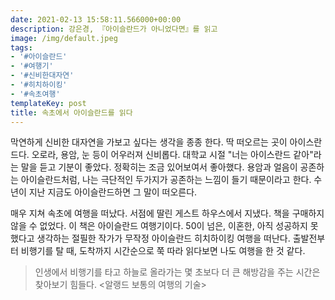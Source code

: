 ```yaml
---
date: 2021-02-13 15:58:11.566000+00:00
description: 강은경, 『아이슬란드가 아니었다면』를 읽고
image: /img/default.jpeg
tags:
- '#아이슬란드'
- '#여행기'
- '#신비한대자연'
- '#히치하이킹'
- '#속초여행'
templateKey: post
title: 속초에서 아이슬란드를 읽다
---
```


막연하게 신비한 대자연을 가보고 싶다는 생각을 종종 한다. 딱 떠오르는 곳이 아이스란드다. 오로라, 용암, 눈 등이 어우러져 신비롭다. 대학교 시절 "너는 아이스란드 같아"라는 말을 듣고 기분이 좋았다. 정확히는 조금 있어보여서 좋아했다. 용암과 얼음이 공존하는 아이슬란드처럼, 나는 극단적인 두가지가 공존하는 느낌이 들기 때문이라고 한다. 수년이 지난 지금도 아이슬란드하면 그 말이 떠오른다.

매우 지쳐 속초에 여행을 떠났다. 서점에 딸린 게스트 하우스에서 지냈다. 책을 구매하지 않을 수 없었다. 이 책은 아이슬란드 여행기이다. 50이 넘은, 이혼한, 아직 성공하지 못했다고 생각하는 절필한 작가가 무작정 아이슬란드 히치하이킹 여행을 떠난다. 출발전부터 비행기를 탈 때, 도착까지 시간순으로 쭉 따라 읽다보면 나도 여행을 한 것 같다.

> 인생에서 비행기를 타고 하늘로 올라가는 몇 초보다 더 큰 해방감을 주는 시간은 찾아보기 힘들다. <알랭드 보통의 여행의 기술>